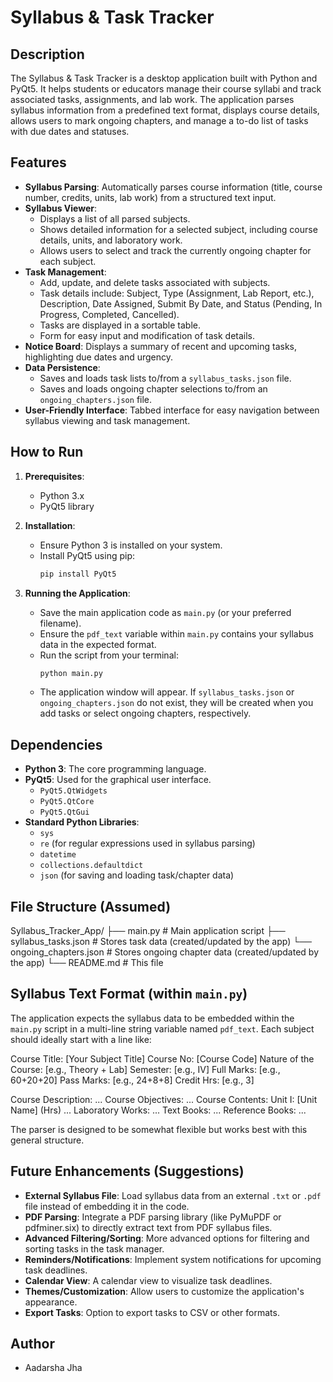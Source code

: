 # Syllabus & Task Tracker

## Description

The Syllabus & Task Tracker is a desktop application built with Python and PyQt5. It helps students or educators manage their course syllabi and track associated tasks, assignments, and lab work. The application parses syllabus information from a predefined text format, displays course details, allows users to mark ongoing chapters, and manage a to-do list of tasks with due dates and statuses.

## Features

* **Syllabus Parsing**: Automatically parses course information (title, course number, credits, units, lab work) from a structured text input.
* **Syllabus Viewer**:
    * Displays a list of all parsed subjects.
    * Shows detailed information for a selected subject, including course details, units, and laboratory work.
    * Allows users to select and track the currently ongoing chapter for each subject.
* **Task Management**:
    * Add, update, and delete tasks associated with subjects.
    * Task details include: Subject, Type (Assignment, Lab Report, etc.), Description, Date Assigned, Submit By Date, and Status (Pending, In Progress, Completed, Cancelled).
    * Tasks are displayed in a sortable table.
    * Form for easy input and modification of task details.
* **Notice Board**: Displays a summary of recent and upcoming tasks, highlighting due dates and urgency.
* **Data Persistence**:
    * Saves and loads task lists to/from a `syllabus_tasks.json` file.
    * Saves and loads ongoing chapter selections to/from an `ongoing_chapters.json` file.
* **User-Friendly Interface**: Tabbed interface for easy navigation between syllabus viewing and task management.

## How to Run

1.  **Prerequisites**:
    * Python 3.x
    * PyQt5 library

2.  **Installation**:
    * Ensure Python 3 is installed on your system.
    * Install PyQt5 using pip:
        ```bash
        pip install PyQt5
        ```

3.  **Running the Application**:
    * Save the main application code as `main.py` (or your preferred filename).
    * Ensure the `pdf_text` variable within `main.py` contains your syllabus data in the expected format.
    * Run the script from your terminal:
        ```bash
        python main.py
        ```
    * The application window will appear. If `syllabus_tasks.json` or `ongoing_chapters.json` do not exist, they will be created when you add tasks or select ongoing chapters, respectively.

## Dependencies

* **Python 3**: The core programming language.
* **PyQt5**: Used for the graphical user interface.
    * `PyQt5.QtWidgets`
    * `PyQt5.QtCore`
    * `PyQt5.QtGui`
* **Standard Python Libraries**:
    * `sys`
    * `re` (for regular expressions used in syllabus parsing)
    * `datetime`
    * `collections.defaultdict`
    * `json` (for saving and loading task/chapter data)

## File Structure (Assumed)


Syllabus_Tracker_App/
├── main.py                     # Main application script
├── syllabus_tasks.json         # Stores task data (created/updated by the app)
└── ongoing_chapters.json       # Stores ongoing chapter data (created/updated by the app)
└── README.md                   # This file


## Syllabus Text Format (within `main.py`)

The application expects the syllabus data to be embedded within the `main.py` script in a multi-line string variable named `pdf_text`. Each subject should ideally start with a line like:


Course Title: [Your Subject Title]
Course No: [Course Code]
Nature of the Course: [e.g., Theory + Lab]
Semester: [e.g., IV]
Full Marks: [e.g., 60+20+20]
Pass Marks: [e.g., 24+8+8]
Credit Hrs: [e.g., 3]

Course Description: ...
Course Objectives: ...
Course Contents:
Unit I: [Unit Name] (Hrs)
...
Laboratory Works:
...
Text Books:
...
Reference Books:
...


The parser is designed to be somewhat flexible but works best with this general structure.

## Future Enhancements (Suggestions)

* **External Syllabus File**: Load syllabus data from an external `.txt` or `.pdf` file instead of embedding it in the code.
* **PDF Parsing**: Integrate a PDF parsing library (like PyMuPDF or pdfminer.six) to directly extract text from PDF syllabus files.
* **Advanced Filtering/Sorting**: More advanced options for filtering and sorting tasks in the task manager.
* **Reminders/Notifications**: Implement system notifications for upcoming task deadlines.
* **Calendar View**: A calendar view to visualize task deadlines.
* **Themes/Customization**: Allow users to customize the application's appearance.
* **Export Tasks**: Option to export tasks to CSV or other formats.

## Author

* Aadarsha Jha
